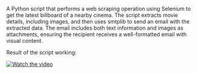 A Python script that performs a web scraping operation using Selenium to get the latest billboard of a nearby cinema. The script extracts movie details, including images, and then uses smtplib to send an email with the extracted data. The email includes both text information and images as attachments, ensuring the recipient receives a well-formatted email with visual content.

Result of the script working:

[![Watch the video](https://img.youtube.com/vi/btJU7SsDIbQ/maxresdefault.jpg)](https://youtu.be/btJU7SsDIbQ)
